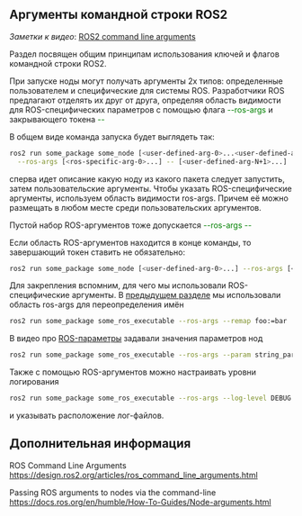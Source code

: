 
## Аргументы командной строки ROS2

_Заметки к видео_: [ROS2 command line arguments](https://www.youtube.com/watch?v=vzVR1a1n1gs)

Раздел посвящен общим принципам использования ключей и флагов командной строки ROS2.

При запуске ноды могут получать аргументы 2х типов: определенные пользователем и специфические для системы ROS. Разработчики ROS предлагают отделять их друг от друга, определяя область видимости для ROS-специфических параметров с помощью флага <span style="color: green;"> --ros-args </span> и закрывающего токена <span style="color: green;">  -- </span>

В общем виде команда запуска будет выглядеть так: 
```bash
ros2 run some_package some_node [<user-defined-arg-0>...<user-defined-arg-N>] \
  --ros-args [<ros-specific-arg-0>...] -- [<user-defined-arg-N+1>...]
```

сперва идет описание какую ноду из какого пакета следует запустить, затем пользовательские аргументы. Чтобы указать ROS-специфические аргументы, используем область видимости ros-args. Причем её можно размещать в любом месте среди пользовательских аргументов.

Пустой набор ROS-аргументов тоже допускается <span style="color: green;">--ros-args -- </span>


Если область ROS-аргументов находится в конце команды, то завершающий токен  ставить не обязательно:

```bash
ros2 run some_package some_node [<user-defined-arg-0>...] --ros-args [<ros-specific-arg-0>...]
```

Для закрепления вспомним, для чего мы использовали ROS-специфические аргументы. 
В [предыдущем разделе](./2.%20ROS2_name_remapping.md) мы использовали область ros-args для переопределения имён

```bash
ros2 run some_package some_ros_executable --ros-args --remap foo:=bar
```

В видео про [ROS-параметры](https://www.youtube.com/watch?v=vQ7oAuXI2Zw&list=PL59YBNGcXNKrxuG615G5LO_JmzZi4t4kV&index=3&pp=iAQB) задавали значения параметров нод

```bash
ros2 run some_package some_ros_executable --ros-args --param string_param:=test
```

Также с помощью ROS-аргументов можно настраивать уровни логирования

```bash
ros2 run some_package some_ros_executable --ros-args --log-level DEBUG
```

и указывать расположение лог-файлов.

## Дополнительная информация 

ROS Command Line Arguments
https://design.ros2.org/articles/ros_command_line_arguments.html

Passing ROS arguments to nodes via the command-line
https://docs.ros.org/en/humble/How-To-Guides/Node-arguments.html
